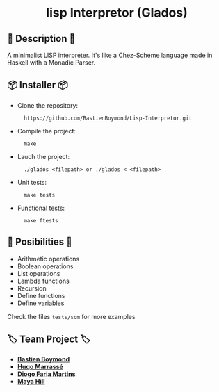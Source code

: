 <div align="center">
    <h1>lisp Interpretor (Glados)</h1>
</div>

## 📓 Description 📓

A minimalist LISP interpreter. It's like a Chez-Scheme language made in Haskell with a Monadic Parser.

## 📦 Installer 📦

* Clone the repository:

        https://github.com/BastienBoymond/Lisp-Interpretor.git

* Compile the project:

        make

* Lauch the project:

        ./glados <filepath> or ./glados < <filepath>

* Unit tests:

        make tests

* Functional tests:

        make ftests

## 📝 Posibilities 📝

* Arithmetic operations
* Boolean operations
* List operations
* Lambda functions
* Recursion
* Define functions
* Define variables

Check the files `tests/scm` for more examples

## 🏷️ Team Project 🏷️

* <strong><a href="https://github.com/BastienBoymond">Bastien Boymond</a></strong>
* <strong><a href="https://github.com/pulk66-s">Hugo Marrassé</a></strong>
* <strong><a href="https://github.com/Lyne986">Diogo Faria Martins</a></strong>
* <strong><a href="https://github.com/MayaHill">Maya Hill</a></strong>